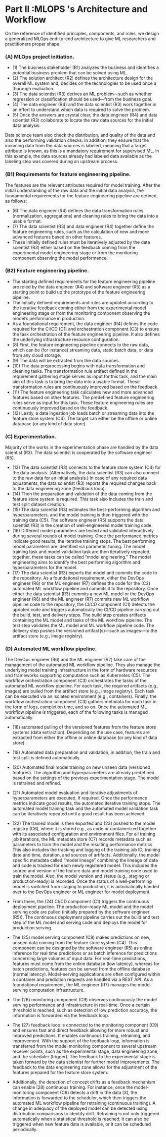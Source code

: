 # Part  II :MLOPS 's Architecture and Workflow

On the reference of identified principles, components, and roles, we design a generalized MLOps end-to-end architecture to give ML researchers and practitioners proper shape.


###  (A) MLOps project initiation.

 * (1) The business stakeholder (R1) analyzes the business and identifies a potential business problem that can be solved using ML.
 * (2) The solution architect (R2) defines the architecture design for the overall ML system and, decides on the technologies to be used once a thorough evaluation. 
* (3) The data scientist (R3) derives an ML problem—such as whether regression or classification should be used—from the business goal.
* (4) The data engineer (R4) and the data scientist (R3) work together in an effort to understand which data is required to solve the problem.
* (5) Once the answers are crystal clear, the data engineer (R4) and data scientist (R3) collaborate to locate the raw data sources for the initial data analysis. 

Data science team also check the distribution, and quality of the data and also the  performing validation checks. In addition, they ensure that the incoming data from the data sources is labeled, meaning that a target attribute is known, as this is a mandatory requirement for supervised ML. In this example, the data sources already had labeled data available as the labeling step was covered during an upstream process. 


### (B1) Requirements for feature engineering pipeline. 
The features are the relevant attributes required for model training. After the initial understanding of the raw data and the initial data analysis, the fundamental requirements for the feature engineering pipeline are defined, as follows: 

* (6) The data engineer (R4) defines the data transformation rules (normalization, aggregations) and cleaning rules to bring the data into a usable format.
* (7) The data scientist (R3) and data engineer (R4) together define the feature engineering rules, such as the calculation of new and more advanced features based on other features. 
* These initially defined rules must be iteratively adjusted by the data scientist (R3) either based on the feedback coming from the experimental model engineering stage or from the monitoring component observing the model performance. 

### (B2) Feature engineering pipeline. 
* The starting defined requirements for the feature engineering pipeline are roled by the data engineer (R4) and software engineer (R5) as a starting point to build up the prototype of the feature engineering pipeline. 
* The initially defined requirements and rules are updated according to the iterative feedback coming either from the experimental model engineering stage or from the monitoring component observing the model’s performance in production.
* As a foundational requirement, the data engineer (R4) defines the code required for the CI/CD (C1) and orchestration component (C3) to ensure the task orchestration of the feature engineering pipeline. It also defines the underlying infrastructure resource configuration.
* (8) First, the feature engineering pipeline connects to the raw data, which can be (for instance) streaming data, static batch data, or data from any cloud storage. 
* (9) The data will be extracted from the data sources.
* (10) The data preprocessing begins with data transformation and cleaning tasks. The transformation rule artifact defined in the requirement gathering stage serves as input for this task, and the main aim of this task is to bring the data into a usable format. These transformation rules are continuously improved based on the feedback.
* (11) The feature engineering task calculates new and more advanced features based on other features. The predefined feature engineering rules serve as input for this task. These feature engineering rules are continuously improved based on the feedback.
* (12) Lastly, a data ingestion job loads batch or streaming data into the feature store system (C4). The target can either be the offline or online database (or any kind of data store).

### (C) Experimentation. 

Majority of the works in the experimentation phase are handled by the data scientist (R3). The data scientist is cooperated by the software engineer (R5). 

* (13) The data scientist (R3) connects to the feature store system (C4) for the data analysis. (Alternatively, the data scientist (R3) can also connect to the raw data for an initial analysis.) In case of any required data adjustments, the data scientist (R3) reports the required changes back to the data engineering zone (feedback loop). 
* (14) Then the preparation and validation of the data coming from the feature store system is required. This task also includes the train and test split dataset creation. 
* (15) The data scientist (R3) estimates the best-performing algorithm and hyperparameters, and the model training is then triggered with the training data (C5). The software engineer (R5) supports the data scientist (R3) in the creation of well-engineered model training code. 
* (16) Different model parameters are tested and validated interactively during several rounds of model training. Once the performance metrics indicate good results, the iterative training stops. The best performing model parameters are identified via parameter tuning. The model training task and model validation task are then iteratively repeated; together, these tasks can be called “model engineering.” The model engineering aims to identify the best performing algorithm and hyperparameters for the model. 
* (17) The data scientist (R3) exports the model and commits the code to the repository. As a foundational requirement, either the DevOps engineer (R6) or the ML engineer (R7) defines the code for the (C2) automated ML workflow pipeline and commits it to the repository. Once either the data scientist (R3) commits a new ML model or the DevOps engineer (R6) and the ML engineer (R7) commits new ML workflow pipeline code to the repository, the CI/CD component (C1) detects the updated code and triggers automatically the CI/CD pipeline carrying out the build, test, and delivery steps. The build step creates artifacts containing the ML model and tasks of the ML workflow pipeline. The test step validates the ML model and ML workflow pipeline code. The delivery step pushes the versioned artifact(s)—such as images—to the artifact store (e.g., image registry). 


### (D) Automated ML workflow pipeline. 
The DevOps engineer (R6) and the ML engineer (R7) take care of the management of the automated ML workflow pipeline. They also manage the underlying model training infrastructure in the form of hardware resources and frameworks supporting computation such as Kubernetes (C5). The workflow orchestration component (C3) orchestrates the tasks of the automated ML workflow pipeline. For each task, the required artifacts (e.g., images) are pulled from the artifact store (e.g., image registry). Each task can be executed via an isolated environment (e.g., containers). Finally, the workflow orchestration component (C3) gathers metadata for each task in the form of logs, completion time, and so on. Once the automated ML workflow pipeline is triggered, each of the following tasks is managed automatically:
* (18) automated pulling of the versioned features from the feature store systems (data extraction). Depending on the use case, features are extracted from either the offline or online database (or any kind of data store). 
* (19) Automated data preparation and validation; in addition, the train and test split is defined automatically. 
* (20) Automated final model training on new unseen data (versioned features). The algorithm and hyperparameters are already predefined based on the settings of the previous experimentation stage. The model is retrained and refined. 
* (21) Automated model evaluation and iterative adjustments of hyperparameters are executed, if required. Once the performance metrics indicate good results, the automated iterative training stops. The automated model training task and the automated model validation task can be iteratively repeated until a good result has been achieved. 
* (22) The trained model is then exported and (23) pushed to the model registry (C6), where it is stored e.g., as code or containerized together with its associated configuration and environment files. For all training job iterations, the ML metadata store (C7) records metadata such as parameters to train the model and the resulting performance metrics. This also includes the tracking and logging of the training job ID, training date and time, duration, and sources of artifacts. Additionally, the model specific metadata called “model lineage” combining the lineage of data and code is tracked for each newly registered model. This includes the source and version of the feature data and model training code used to train the model. Also, the model version and status (e.g., staging or production-ready) is recorded. Once the status of a well-performing model is switched from staging to production, it is automatically handed over to the DevOps engineer or ML engineer for model deployment. 

* From there, the (24) CI/CD component (C1) triggers the continuous deployment pipeline. The production-ready ML model and the model serving code are pulled (initially prepared by the software engineer (R5)). The continuous deployment pipeline carries out the build and test step of the ML model and serving code and deploys the model for production serving.

* The (25) model serving component (C8) makes predictions on new, unseen data coming from the feature store system (C4). This component can be designed by the software engineer (R5) as online inference for real time predictions or as batch inference for predictions concerning large volumes of input data. For real-time predictions, features must come from the online database (low latency), whereas for batch predictions, features can be served from the offline database (normal latency). Model-serving applications are often configured within a container and prediction requests are handled via a REST API. As a foundational requirement, the ML engineer (R7) manages the model-serving computation infrastructure. 

* The (26) monitoring component (C9) observes continuously the model serving performance and infrastructure in real-time. Once a certain threshold is reached, such as detection of low prediction accuracy, the information is forwarded via the feedback loop. 

* The (27) feedback loop is connected to the monitoring component (C9) and ensures fast and direct feedback allowing for more robust and improved predictions. It enables continuous training, retraining, and improvement. With the support of the feedback loop, information is transferred from the model monitoring component to several upstream receiver points, such as the experimental stage, data engineering zone, and the scheduler (trigger). The feedback to the experimental stage is taken forward by the data scientist for further model improvements. The feedback to the data engineering zone allows for the adjustment of the features prepared for the feature store system. 

* Additionally, the detection of concept drifts as a feedback mechanism can enable (28) continuous training. For instance, once the model-monitoring component (C9) detects a drift in the data [3], the information is forwarded to the scheduler, which then triggers the automated ML workflow pipeline for retraining (continuous training). A change in adequacy of the deployed model can be detected using distribution comparisons to identify drift. Retraining is not only triggered automatically when a statistical threshold is reached; it can also be triggered when new feature data is available, or it can be scheduled periodically.


